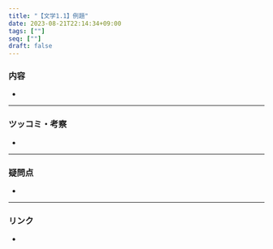 ```yaml
---
title: "【文学1.1】例題"
date: 2023-08-21T22:14:34+09:00
tags: [""]
seq: [""]
draft: false
---
```


### 内容
- 

---
### ツッコミ・考察
- 

---
### 疑問点
- 


---
### リンク
- 